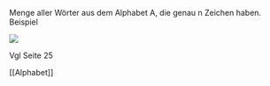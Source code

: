 Menge aller Wörter aus dem Alphabet A, die genau n Zeichen haben. Beispiel  
  
![](http://127.0.0.1:53947/paste-b981be2467212eec4c850694032a91c11ee40ed5.jpg)


Vgl Seite 25

[[Alphabet]]
